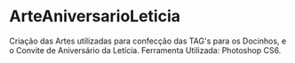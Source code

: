 # ArteAniversarioLeticia

Criação das Artes utilizadas para confecção das TAG's para os Docinhos, e o Convite de Aniversário da Letícia.
Ferramenta Utilizada: Photoshop CS6.
